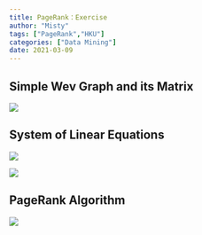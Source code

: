```yaml
---
title: PageRank：Exercise
author: "Misty"
tags: ["PageRank","HKU"]
categories: ["Data Mining"]
date: 2021-03-09
---
```


## Simple Wev Graph and its Matrix

![](https://cdn.jsdelivr.net/gh/M1styDay/image_hosting@master/hugo_images/20210323150218.png)

## System of Linear Equations

![](https://cdn.jsdelivr.net/gh/M1styDay/image_hosting@master/hugo_images/20210323150425.png)

![](https://cdn.jsdelivr.net/gh/M1styDay/image_hosting@master/hugo_images/20210323150555.png)

## PageRank Algorithm

![](https://cdn.jsdelivr.net/gh/M1styDay/image_hosting@master/hugo_images/20210323150740.png)

